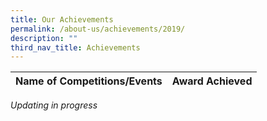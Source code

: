 ```yaml
---
title: Our Achievements
permalink: /about-us/achievements/2019/
description: ""
third_nav_title: Achievements
---
```

| Name of Competitions/Events | Award Achieved |
|---|---|
*Updating in progress*